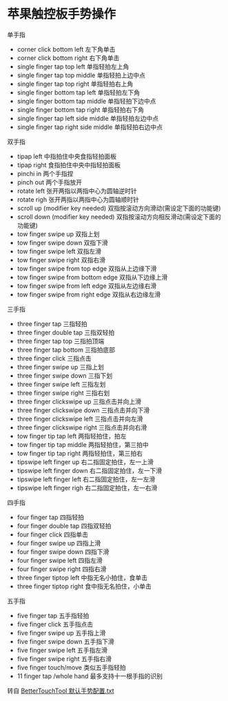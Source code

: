 # 苹果触控板手势操作

单手指

* corner click bottom left 左下角单击
* corner click bottom right 右下角单击
* single finger tap top left 单指轻拍左上角
* single finger tap top middle 单指轻拍上边中点
* single finger tap top right 单指轻拍右上角
* single finger bottom tap left 单指轻拍左下角
* single finger bottom tap middle 单指轻拍下边中点
* single finger bottom tap right 单指轻拍右下角
* single finger tap left side middle 单指轻拍左边中点
* single finger tap right side middle 单指轻拍右边中点

双手指

* tipap left 中指拍住中央食指轻拍面板
* tipap right 食指拍住中央中指轻拍面板
* pinchi in 两个手指捏
* pinch out 两个手指放开
* rotate left 张开两指以两指中心为圆轴逆时针
* rotate righ 张开两指以两指中心为圆轴顺时针
* scroll up (modifier key needed) 双指按滚动方向滑动(需设定下面的功能键)
* scroll down (modifier key needed) 双指按滚动方向相反滑动(需设定下面的功能键)
* tow finger swipe up 双指上划
* tow finger swipe down 双指下滑
* tow finger swipe left 双指左滑
* tow finger swipe right 双指右滑
* tow finger swipe from top edge 双指从上边缘下滑
* tow finger swipe from bottom edge 双指从下边缘上滑
* tow finger swipe from left edge 双指从左边缘右滑
* tow finger swipe from right edge 双指从右边缘左滑

三手指

* three finger tap 三指轻拍
* three finger double tap 三指双轻拍
* three finger tap top 三指拍顶端
* three finger tap bottom 三指拍底部
* three finger click 三指点击
* three finger swipe up 三指上划
* three finger swipe down 三指下划
* three finger swipe left 三指左划
* three finger swipe right 三指右划
* three finger clickswipe up 三指点击并向上滑
* three finger clickswipe down 三指点击并向下滑
* three finger clickswipe left 三指点击并向左滑
* three finger clickswipe right 三指点击并向右滑
* tow finger tip tap left 两指轻拍住，拍左
* tow finger tip tap middle 两指轻拍住，第三拍中
* tow finger tip tap right 两指轻拍住，第三拍右
* tipswipe left finger up 右二指固定拍住，左一上滑
* tipswipe left finger down 右二指固定拍住，左一下滑
* tipswipe left finger left 右二指固定拍住，左一左滑
* tipswipe left finger righ 右二指固定拍住，左一右滑

四手指

* four finger tap 四指轻拍
* four finger double tap 四指双轻拍
* four finger click 四指单击
* four finger swipe up 四指上滑
* four finger swipe down 四指下滑
* four finger swipe left 四指左滑
* four finger swipe right 四指右滑
* three finger tiptop left 中指无名小拍住，食单击
* three finger tiptop right 食中指无名拍住，小单击

五手指  

* five finger tap 五手指轻拍
* five finger click 五手指点击
* five finger swipe up 五手指上滑
* five finger swipe down 五手指下滑
* five finger swipe left 五手指左滑
* five finger swipe right 五手指右滑
* five finger touch/move 类似五手指轻拍
* 11 finger tap /whole hand 最多支持十一根手指的识别

转自 [BetterTouchTool 默认手势配置.txt](http://cl.ly/text/0c1X2B3S1O26)
